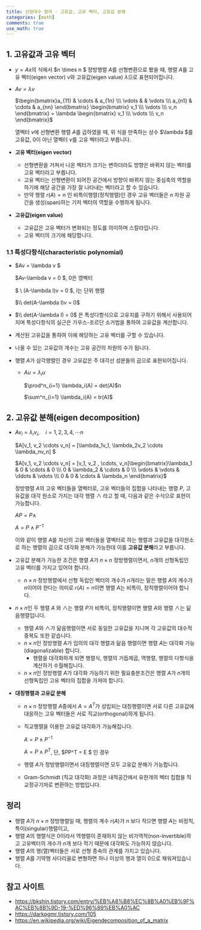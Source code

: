 ```yaml
---
title: 선형대수 정리 - 고유값, 고유 벡터, 고유값 분해
categories: [math]
comments: true
use_math: true
---
```




## 1. 고유값과 고유 벡터

- $y = Ax$의 식에서 $n \times n $​​​ 정방행렬 $A$​​​를 선형변환으로 봤을 때, 행렬 $A$​​​를 고유 벡터(eigen vector) $v$​​​와 고유값(eigen value) $\lambda$​​​으로 표현되어집니다.

- $Av = \lambda v$​

  $\begin{bmatrix}a_{11}  & \cdots & a_{1n} \\\ \vdots & & \vdots \\\ a_{n1} & \cdots & a_{nn} \end{bmatrix} \begin{bmatrix} v_1 \\\ \vdots \\\ v_n \end{bmatrix} = \lambda \begin{bmatrix} v_1 \\\ \vdots \\\ v_n \end{bmatrix}$​​

  열벡터 $v$​에 선형변환 행렬 $A$​를 곱하였을 때, 위 식을 만족하는 상수 $\lambda $​를 고유값, 0이 아닌 열벡터 $v$​를 고유 벡터라고 부릅니다.

- **고유 벡터(eigen vector)**

  - 선형변환을 거쳐서 나온 벡터가 크기는 변하더라도 방향은 바뀌지 않는 벡터를 고유 벡터라고 부릅니다.
  - 고유 벡터는 선형변환이 되어진 공간에서 방향이 바뀌지 않는 중심축의 역할을 하기에 해당 공간을 가장 잘 나타내는 벡터라고 할 수 있습니다.
  - 만약 행렬 $r(A) = n$​​ 인 비특이행렬(정칙행렬)인 경우 고유 벡터들은 $n$ 차원 공간을 생성(span)하는 기저 벡터의 역할을 수행하게 됩니다.

- **고유값(eigen value)**

  - 고유값은 고유 벡터가 변화되는 정도를 의미하며 스칼라입니다.
  - 고유 벡터의 크기에 해당합니다.



### 1.1 특성다항식(characteristic polynomial)

- $Av = \lambda v  $​

  $Av-\lambda v = 0 $​,           $0$은 영벡터

  $ \\ (A-\lambda I)v = 0 $,       $I$​는 단위 행렬

  $\\ det(A-\lambda I)v = 0$​

- $\\ det(A-\lambda I) = 0$​​​​ 은 특성다항식으로 고유치를 구하기 위해서 사용되어지며 특성다항식의 실근은 가우스-조르단 소거법을 통하여 고유값을 계산합니다.

- 계산된 고유값을 통하여 이에 해당하는 고유 벡터를 구할 수 있습니다.

- 나올 수 있는 고유값의 개수는 고유 공간의 차원의 수가 됩니다.

- 행렬 $A$​​가 삼각행렬인 경우 고유값은 주 대각선 성분들의 곱으로 표현되어집니다.

  - $Au = \lambda_i u$

    $\prod^n_{i=1} \lambda_i(A) = det(A)$​n

    $\sum^n_{i=1} \lambda_i(A) = tr(A)$​



## 2. 고유값 분해(eigen decomposition)

- $Av_i = \lambda_i v_i ,\quad i = 1, 2, 3, 4, \cdots n$

  $A[v_1, v_2 \cdots v_n] = [\lambda_1v_1, \lambda_2v_2 \cdots \lambda_nv_n] $​​

  $A[v_1, v_2 \cdots v_n] = [v_1, v_2 , \cdots, v_n]\begin{bmatrix}\lambda_1 & 0 & \cdots & 0 \\\ 0 & \lambda_2 & \cdots & 0 \\\ \vdots & \vdots & \ddots & \vdots \\\ 0 & 0 & \cdots & \lambda_n \end{bmatrix}$​​

  정방행렬 $A$​​​​의 고유 벡터들을 열벡터로, 고유 벡터들의 집합을 나타내는 행렬 $P$​​​​​, 고유값을 대각 원소로 가지는 대각 행렬 $\land$​​​​​ 라고 할 때, 다음과 같은 수식으로 표현이 가능합니다.

  $AP = P\land$​​

  $A = P\land P^{-1}$​​

  이와 같이 행렬 $A$​​를 자신의 고유 벡터들을 열벡터로 하는 행렬과 고유값을 대각원소로 하는 행렬의 곱으로 대각화 분해가 가능한데 이를 **고유값 분해**라고 부릅니다. 

- 고유값 분해가 가능한 조건은 행렬 $A$​가 $n \times n$​ 정방행렬이면서, $n$​개의 선형독립인 고유 벡터를 가지고 있어야 합니다.

  -  $n \times n$ 정방행렬에서 선형 독립인 벡터의 개수가 $n$개라는 말은 행렬 $A$의 계수가 $n$이어야 한다는 의미로 $r(A) = n$이면 행렬 $A$​​는 비특이, 정칙행렬이어야 합니다.

- $n \times n$​​인 두 행렬 $A$​​ 와 $\land$​​는 행렬 $P$​​​가 비특이, 정칙행렬이면 행렬 $A$​​와 행렬 $\land$​​는 닮음행렬입니다.

  - 행렬 $A$​와 $\land$​가 닮음행렬이면 서로 동일한 고유값을 지니며 각 고유값의 대수적 중복도 또한 같습니다.
  - $n \times n$인 정방행렬 $A$가 임의의 대각 행렬과 닮음 행렬이면 행렬 $A$​​는 대각화 가능(diagonalizable) 합니다.
    - 행렬을 대각화하게 되면 행렬식, 행렬의 거듭제곱, 역행렬, 행렬의 다항식을 계산하기 수월해집니다.
  - $n \times n$인 정방행렬 $A$가 대각화 가능하기 위한 필요충분조건은 행렬 $A$가 $n$​개의 선형독립인 고유 벡터의 집합을 가져야 합니다.

- **대칭행렬과 고유값 분해**

  - $n \times n$​​ 정방행렬 $A$​​중에서 $A = A^T$​​가 성립되는 대칭행렬이면 서로 다른 고유값에 대응하는 고유 벡터들은 서로 직교(orthogonal)하게 됩니다.

  - 직교행렬을 이용한 고유값 대각화가 가능해집니다.

    $A = P \land P^{-1}$​​ ​​

    $A = P\land P^T$​ , 단, $PP^T = E $​​ 인 경우

  - 행렬 $A$​​가 정방행렬이면서 대칭행렬이면 모두 고유값 분해가 가능합니다.

  - Gram-Schmidt (직교 대각화) 과정은 내적공간에서 유한개의 벡터 집합을 직교정규기저로 변환하는 방법입니다.



## 정리

- 행렬 $A$가 $n \times n$ 정방행렬일 때, 행렬의 계수 $r(A)$가 $n$​ 보다 작으면 행렬 $A$는 비정칙, 특이(singular)행렬이고,
- 행렬 $A$의 행렬식은 0이라서 역행렬이 존재하지 않는 비가역적(non-invertible)하고 고유벡터의 개수가 $n$개 보다 적기 때문에 대각화도 가능하지 않습니다.
- 행렬 $A$의 행(열)벡터들은 서로 선형 종속의 관계를 가지고 있습니다.
- 행렬 $A$를 기약행 사다리꼴로 변형하면 하나 이상의 행과 열이 0으로 채워져있습니다.



## 참고 사이트

- https://bkshin.tistory.com/entry/%EB%A8%B8%EC%8B%A0%EB%9F%AC%EB%8B%9D-19-%ED%96%89%EB%A0%AC
- https://darkpgmr.tistory.com/105
- https://en.wikipedia.org/wiki/Eigendecomposition_of_a_matrix





